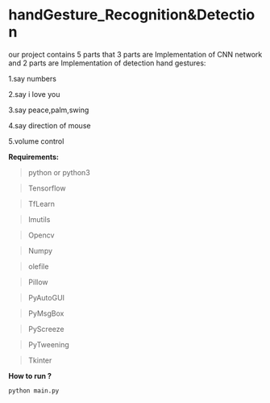 # handGesture_Recognition&Detection
our project contains 5 parts that 3 parts are Implementation of CNN network and 2 parts are Implementation of detection hand gestures:

1.say numbers

2.say i love you

3.say peace,palm,swing

4.say direction of mouse

5.volume control


**Requirements:**

> python or python3 

> Tensorflow

> TfLearn

> Imutils

> Opencv

> Numpy

> olefile

> Pillow

> PyAutoGUI

> PyMsgBox

> PyScreeze

> PyTweening

> Tkinter


**How to run ?**

```
python main.py
```
